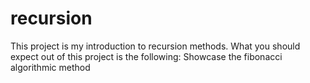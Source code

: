 # recursion
This project is my introduction to recursion methods. 
What you should expect out of this project is the following: 
Showcase the fibonacci algorithmic method 
